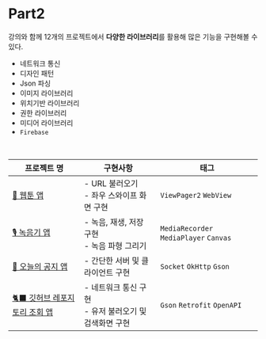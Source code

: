 # Part2
강의와 함께 12개의 프로젝트에서 **다양한 라이브러리**를 활용해 많은 기능을 구현해볼 수 있다.
- 네트워크 통신
- 디자인 패턴
- Json 파싱
- 이미지 라이브러리
- 위치기반 라이브러리
- 권한 라이브러리
- 미디어 라이브러리
- `Firebase`
<br>

| 프로젝트 명 | 구현사항 | 태그 |
| ---- | -------- | -------- |
| [🎨 웹툰 앱](https://github.com/sjunh812/fastcampus-android-bootcamp/tree/master/part2/chapter1) | - URL 불러오기<br>- 좌우 스와이프 화면 구현 | `ViewPager2` `WebView` | 
| [🎙 녹음기 앱](https://github.com/sjunh812/fastcampus-android-bootcamp/tree/master/part2/chapter2) | - 녹음, 재생, 저장 구현<br>- 녹음 파형 그리기 | `MediaRecorder` `MediaPlayer` `Canvas` |
| [📌 오늘의 공지 앱](https://github.com/sjunh812/fastcampus-android-bootcamp/tree/master/part2/chapter3) | - 간단한 서버 및 클라이언트 구현 | `Socket` `OkHttp` `Gson` |
| [🐈‍⬛ 깃허브 레포지토리 조회 앱](https://github.com/sjunh812/fastcampus-android-bootcamp/tree/master/part2/chapter4) | - 네트워크 통신 구현<br>- 유저 불러오기 및 검색화면 구현 | `Gson` `Retrofit` `OpenAPI` |
